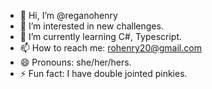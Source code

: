 - 👋 Hi, I’m @reganohenry
- 👀 I’m interested in new challenges.
- 🌱 I’m currently learning C#, Typescript.
- 📫 How to reach me: rohenry20@gmail.com
- 😄 Pronouns: she/her/hers.
- ⚡ Fun fact: I have double jointed pinkies.

<!---
reganohenry/reganohenry is a ✨ special ✨ repository because its `README.md` (this file) appears on your GitHub profile.
You can click the Preview link to take a look at your changes.
--->
